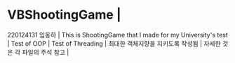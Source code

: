 # VBShootingGame |
220124131 임동하 |
This is ShootingGame that I made for my University's test |
Test of OOP |
Test of Threading |
최대한 객체지향을 지키도록 작성됨 |
자세한 것은 각 파일의 주석 참고 |
